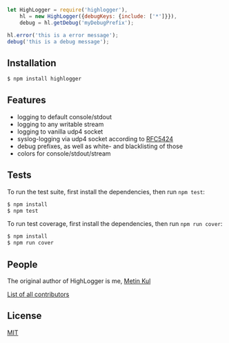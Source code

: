 ```js
let HighLogger = require('highlogger'),
    hl = new HighLogger({debugKeys: {include: ['*']}}),
    debug = hl.getDebug('myDebugPrefix');

hl.error('this is a error message');
debug('this is a debug message');
```

## Installation

```bash
$ npm install highlogger
```

## Features

  * logging to default console/stdout
  * logging to any writable stream
  * logging to vanilla udp4 socket
  * syslog-logging via udp4 socket according to [RFC5424](https://tools.ietf.org/html/rfc5424)
  * debug prefixes, as well as white- and blacklisting of those
  * colors for console/stdout/stream

## Tests

To run the test suite, first install the dependencies, then run `npm test`:

```bash
$ npm install
$ npm test
```

To run test coverage, first install the dependencies, then run `npm run cover`:

```bash
$ npm install
$ npm run cover
```

## People

The original author of HighLogger is me, [Metin Kul](https://github.com/daddy-cool)

[List of all contributors](https://github.com/daddy-cool/highlogger/graphs/contributors)

## License

[MIT](LICENSE)